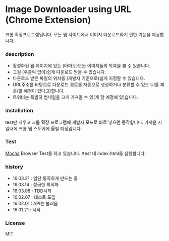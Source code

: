 # Image Downloader using URL (Chrome Extension)
크롬 확장프로그램입니다. 모든 웹 사이트에서 이미지 다운로드하기 편한 기능을 제공합니다.

### description
* 활성화된 웹 페이지에 있는 (아마도)모든 이미지들의 목록을 볼 수 있습니다.
* 그걸 (우클릭 없이)쉽게 다운로드 받을 수 있습니다.
* 다운로드 받은 파일의 위치를 (개발자 기준으로)쉽게 지정할 수 있습니다.
* URL주소를 바탕으로 다운로드 경로를 자동으로 생성하거나 분류할 수 있는 UI를 제공(할 예정이 있다고)합니다.
* 트위터는 특별히 썸네일을 크게 가져올 수 있(게 할 예정에 있)습니다.

### installation
test만 지우고 크롬 확장 프로그램에 개발자 모드로 바로 넣으면 동작합니다. 가까운 시일내에 크롬 웹 스토어에 올릴 예정입니다.

### Test
[Mocha](https://mochajs.org/#running-mocha-in-the-browser) Browser Test를 하고 있습니다. /test 내 index.html을 실행합니다.

### history
* 16.03.21 : 일단 동작하게 만드는 중
* 16.03.14 : 성급한 최적화
* 16.03.08 : TDD시작
* 16.02.07 : 테스트 도입
* 16.02.01 : API는 불러옴
* 16.01.21 : 시작

### License
MIT